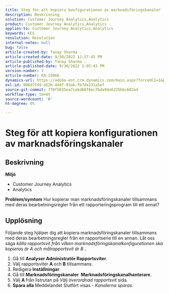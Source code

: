 ```yaml
---
title: Steg för att kopiera konfigurationen av marknadsföringskanaler
description: Beskrivning
solution: Customer Journey Analytics,Analytics
product: Customer Journey Analytics,Analytics
applies-to: Customer Journey Analytics,Analytics
keywords: KCS
resolution: Resolution
internal-notes: null
bug: false
article-created-by: Tanay Sharma .
article-created-date: 9/30/2022 12:57:45 PM
article-published-by: Tanay Sharma .
article-published-date: 9/30/2022 1:05:43 PM
version-number: 3
article-number: KA-15866
dynamics-url: https://adobe-ent.crm.dynamics.com/main.aspx?forceUCI=1&pagetype=entityrecord&etn=knowledgearticle&id=bab66c76-bf40-ed11-9db1-0022480868ff
exl-id: 906d7f49-a52b-4d4f-93ab-fb7de231a5ef
source-git-commit: 7f0f5035ea7cebd60f6ec7bda9de6225b6c602a4
workflow-type: tm+mt
source-wordcount: '0'
ht-degree: 0%

---
```


# Steg för att kopiera konfigurationen av marknadsföringskanaler

## Beskrivning

<b>Miljö</b>
- Customer Journey Analytics
- Analytics 



<b>Problem/symtom</b>
Hur kopierar man marknadsföringskanaler tillsammans med deras bearbetningsregler från ett rapporteringsprogram till ett annat?


## Upplösning


Följande steg hjälper dig att kopiera marknadsföringskanaler tillsammans med deras bearbetningsregler från en rapportserie till en annan. Låt oss säga *källa<b> </b>rapportsvit *från vilken marknadsföringskanalkonfigurationen ska kopieras är* A *och* målrapportsvit *är* B <b>*.</b>

1. Gå till <b>Analyser </b> <b>Administratör </b> <b>Rapportsviter</b>.
2. Välj rapportsviter <b>A </b>och <b>B</b> tillsammans.
3. Redigera <b>Inställningar</b>.
4. Gå till <b>Marknadsföringskanaler </b> <b>Marknadsföringskanalhanterare</b>.
5. Välj <b>A </b>från listrutan på *Välj överordnad rapportsvit* sida.
6. <b>Spara alla </b> Meddelandet Slutfört visas - *Kanalerna sparas.*
